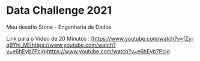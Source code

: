 # Data Challenge 2021
Meu desafio Stone - Engenharia de Dados

Link para o Vídeo de 20 Minutos : [https://www.youtube.com/watch?v=fZy-q9Yhj_M](https://www.youtube.com/watch?v=e6hEyb7Pcig)https://www.youtube.com/watch?v=e6hEyb7Pcig
